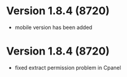# Version 1.8.4 (8720)
- mobile version has been added

# Version 1.8.4 (8720)
- fixed extract permission problem in Cpanel